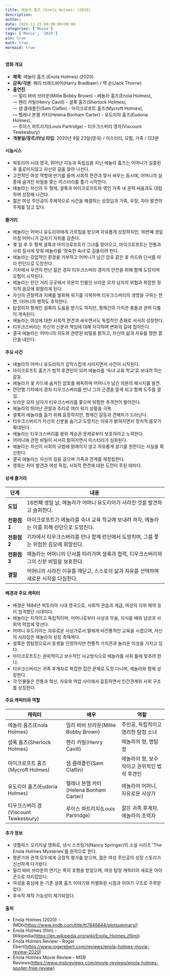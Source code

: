 ```yaml
---
title: 에놀라 홈즈 (Enola Holmes) (2020)
description: 
author: 
date: 2020-11-25 00:00:00+00:00
categories: ['Movie']
tags: ['Movie', '2020']
pin: true
math: true
mermaid: true
---
```

#### 영화 개요

- **제목**: 에놀라 홈즈 (Enola Holmes) (2020)  
- **감독/각본**: 해리 브래드비어(Harry Bradbeer) / 잭 손(Jack Thorne)  
- **출연진**:  
  — 밀리 바비 브라운(Millie Bobby Brown) - 에놀라 홈즈(Enola Holmes),  
  — 헨리 카빌(Henry Cavill) - 셜록 홈즈(Sherlock Holmes),  
  — 샘 클래플린(Sam Claflin) - 마이크로프트 홈즈(Mycroft Holmes),  
  — 헬레나 본햄 카터(Helena Bonham Carter) - 유도리아 홈즈(Eudoria Holmes),  
  — 루이스 파트리지(Louis Partridge) - 티우크스버리 경자(Viscount Tewkesbury)  
- **개봉일/장르/러닝 타임**: 2020년 9월 23일(영국) / 미스터리, 모험, 가족 / 123분  

#### 시놉시스

- 빅토리아 시대 영국, 뛰어난 지능과 독립심을 지닌 에놀라 홈즈는 어머니가 실종된 후 홀로미지않고 자신의 길을 찾아 나선다.  
- 고전적인 여성 역할에 반기를 들며 사회적 편견과 맞서 싸우는 동시에, 어머니의 실종에 숨겨진 비밀을 좇는 미스터리를 풀기 시작한다.  
- 에놀라는 자신의 두 형제, 셜록과 마이크로프트와 엮인 가족 내 권력 싸움과도 대립하며 성장해 나간다.  
- 젊은 여성 주인공이 주체적으로 사건을 해결하는 성장담과 가족, 우정, 자아 발견의 주제를 담고 있다.  

#### 줄거리

- 에놀라는 어머니 유도리아에게 가르침을 받으며 자유롭게 성장하지만, 16번째 생일 아침 어머니가 갑자기 자취를 감춘다.  
- 몇 일 후 두 형제 셜록과 마이크로프트가 그녀를 찾아오고, 마이크로프트는 전통과 사회 질서에 맞춰 에놀라를 ‘정숙한 숙녀’로 길들이려 한다.  
- 에놀라는 강압적인 환경을 거부하고 어머니가 남긴 암호 같은 꽃 카드와 단서를 따라 런던으로 도망친다.  
- 기차에서 우연히 만난 젊은 경자 티우크스버리 경자의 안전을 위해 함께 도망치며 모험이 시작된다.  
- 에놀라는 런던 거리 곳곳에서 의문의 인물인 브라운 모자 남자의 위협과 복잡한 정치적 음모에 휘말리게 된다.  
- 자신의 관찰력과 지혜를 발휘해 위기를 극복하며 티우크스버리의 생명을 구하는 한편, 어머니의 행적도 추적한다.  
- 탐정이자 형제인 셜록의 도움을 받기도 하지만, 형제간의 가치관 충돌과 권력 다툼이 계속된다.  
- 에놀라는 여성에 대한 사회적 편견과 싸우면서도 독립적인 존재로 서서히 성장한다.  
- 티우크스버리는 자신의 신분과 책임에 대해 자각하며 변화의 길에 접어든다.  
- 결국 에놀라는 어머니의 의도와 관련된 비밀을 밝히고, 자신의 삶과 자유를 향한 결단을 내린다.  

#### 주요 사건

- 에놀라의 어머니 유도리아가 갑작스럽게 사라지면서 사건이 시작된다.  
- 마이크로프트 홈즈가 법적 후견인이 되어 에놀라를 ‘숙녀 교육 학교’로 보내려 하는 갈등.  
- 에놀라가 꽃 카드에 숨겨진 암호를 해독하며 어머니가 남긴 의문의 메시지를 발견.  
- 런던행 기차에서 경자 티우크스버리를 만나 그의 곤경을 알게 되고 함께 도주를 결심.  
- 브라운 모자 남자가 티우크스버리를 쫓으며 위험한 추격전이 벌어진다.  
- 에놀라의 뛰어난 관찰과 추리로 여러 위기 상황을 극복.  
- 셜록이 에놀라를 돕기 위해 등장하지만, 형제간 갈등과 견해차가 드러난다.  
- 티우크스버리가 자신의 신분을 숨기고 도망치는 이유가 밝혀지면서 정치적 음모가 확대된다.  
- 에놀라는 티우크스버리를 왕위 계승권 문제로부터 보호하려고 노력한다.  
- 어머니에 관한 비밀이 서서히 밝혀지면서 미스터리가 심화된다.  
- 에놀라는 자신이 사회의 규범에 얽매이지 않고 자유롭게 살기를 원한다는 사실을 확신한다.  
- 결국 에놀라는 자신의 길을 걸으며 가족과 관계를 재정립한다.  
- 영화는 자아 발견과 여성 독립, 사회적 편견에 대한 도전이 주된 테마다.  

#### 상세 줄거리

| **단계**     | **내용**                                                                                |
|--------------|-----------------------------------------------------------------------------------------|
| **도입**    | 16번째 생일 날, 에놀라가 어머니 유도리아가 사라진 것을 발견하고 슬퍼한다.                |
| **전환점 1** | 마이크로프트가 에놀라를 숙녀 교육 학교에 보내려 하자, 에놀라는 이를 피해 런던으로 도망친다. |
| **전환점 2** | 기차에서 티우크스버리를 만나 함께 런던에서 도망치며, 그를 쫓는 위험한 음모에 휘말린다.    |
| **전환점 3** | 에놀라는 어머니의 단서를 따라가며 셜록과 협력, 티우크스버리와 그의 신분 비밀을 보호한다.    |
| **결말**    | 어머니의 사라진 이유를 깨닫고, 스스로의 삶과 자유를 선택하며 새로운 시작을 다짐한다.        |

#### 배경과 주요 캐릭터

- 배경은 1884년 빅토리아 시대 영국으로, 사회적 관습과 계급, 여성의 지위 제약 등이 엄격했던 시대이다.  
- 에놀라는 지적이고 독립적이며, 어머니로부터 사상과 무술, 지식을 배워 남성과 사회의 억압에 맞선다.  
- 어머니 유도리아는 자유로운 사상가로서 딸에게 비전통적인 교육을 시켰으며, 자신의 사라짐은 에놀라의 성장 촉매제다.  
- 셜록은 명탐정으로서 동생을 인정하지만 전통적 가치관과 놀라운 이성을 가지고 있다.  
- 마이크로프트는 권위적이고 보수적인 사고방식으로 에놀라를 사회 틀에 맞추려 한다.  
- 티우크스버리는 귀족 후계자로 복잡한 집안 문제로 도망 다니며, 에놀라와 함께 성장한다.  
- 각 인물들은 전통과 혁신, 자유와 억압 사이에서 갈등하면서 인간관계와 사회 구조를 상징한다.  

#### 주요 캐릭터와 역할

| **캐릭터**           | **배우**                | **역할**                         |
|----------------------|-------------------------|---------------------------------|
| 에놀라 홈즈(Enola Holmes)     | 밀리 바비 브라운(Millie Bobby Brown) | 주인공, 독립적이고 영리한 탐정 소녀       |
| 셜록 홈즈(Sherlock Holmes)     | 헨리 카빌(Henry Cavill)             | 에놀라의 형, 명탐정                    |
| 마이크로프트 홈즈(Mycroft Holmes) | 샘 클래플린(Sam Claflin)            | 에놀라의 형, 보수적이고 권위적인 법적 후견인 |
| 유도리아 홈즈(Eudoria Holmes)   | 헬레나 본햄 카터(Helena Bonham Carter) | 에놀라의 어머니, 자유로운 사상가          |
| 티우크스버리 경(Viscount Tewkesbury) | 루이스 파트리지(Louis Partridge)       | 젊은 귀족 후계자, 에놀라의 조력자          |

#### 추가 정보

- 넷플릭스 오리지널 영화로, 낸시 스프링거(Nancy Springer)의 소설 시리즈 'The Enola Holmes Mysteries'를 원작으로 한다.  
- 평론가와 관객 모두에게 긍정적 평가를 받으며, 젊은 여성 주인공의 성장 스토리가 신선하게 다가왔다.  
- 밀리 바비 브라운의 연기는 특히 호평을 받았으며, 여성 탐정 캐릭터의 새로운 아이콘으로 자리잡았다.  
- 여성을 중심에 둔 기존 셜록 홈즈 이야기와 차별화된 시점과 이야기 구조로 주목받았다.  
- 후속작 제작 가능성이 제기되었다.  

#### 출처

- Enola Holmes (2020) - IMDb(https://www.imdb.com/title/tt7846844/plotsummary/)  
- Enola Holmes (film) - Wikipedia(https://en.wikipedia.org/wiki/Enola_Holmes_(film))  
- Enola Holmes Review - Roger Ebert(https://www.rogerebert.com/reviews/enola-holmes-movie-review-2020)  
- Enola Holmes Movie Review - MSB Reviews(https://www.msbreviews.com/movie-reviews/enola-holmes-spoiler-free-review)
